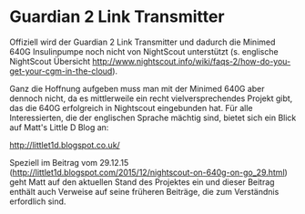 # Guardian 2 Link Transmitter

Offiziell wird der Guardian 2 Link Transmitter und dadurch die Minimed 640G Insulinpumpe noch nicht von NightScout unterstützt (s. englische NightScout Übersicht  http://www.nightscout.info/wiki/faqs-2/how-do-you-get-your-cgm-in-the-cloud). 

Ganz die Hoffnung aufgeben muss man mit der Minimed 640G aber dennoch nicht, da es mittlerweile ein recht vielversprechendes Projekt gibt, das die 640G erfolgreich in Nightscout eingebunden hat. Für alle Interessierten, die der englischen Sprache mächtig sind, bietet sich ein Blick auf Matt's Little D Blog an:

http://littlet1d.blogspot.co.uk/

Speziell im Beitrag vom 29.12.15 (http://littlet1d.blogspot.com/2015/12/nightscout-on-640g-on-go_29.html) geht Matt auf den aktuellen Stand des Projektes ein und dieser Beitrag enthält auch Verweise auf seine früheren Beiträge, die zum Verständnis erfordlich sind.